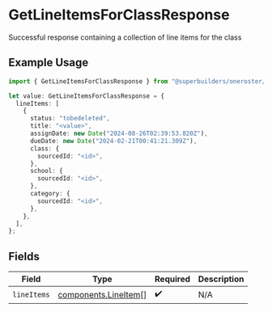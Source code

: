 # GetLineItemsForClassResponse

Successful response containing a collection of line items for the class

## Example Usage

```typescript
import { GetLineItemsForClassResponse } from "@superbuilders/oneroster/models/operations";

let value: GetLineItemsForClassResponse = {
  lineItems: [
    {
      status: "tobedeleted",
      title: "<value>",
      assignDate: new Date("2024-08-26T02:39:53.820Z"),
      dueDate: new Date("2024-02-21T00:41:21.309Z"),
      class: {
        sourcedId: "<id>",
      },
      school: {
        sourcedId: "<id>",
      },
      category: {
        sourcedId: "<id>",
      },
    },
  ],
};
```

## Fields

| Field                                                        | Type                                                         | Required                                                     | Description                                                  |
| ------------------------------------------------------------ | ------------------------------------------------------------ | ------------------------------------------------------------ | ------------------------------------------------------------ |
| `lineItems`                                                  | [components.LineItem](../../models/components/lineitem.md)[] | :heavy_check_mark:                                           | N/A                                                          |